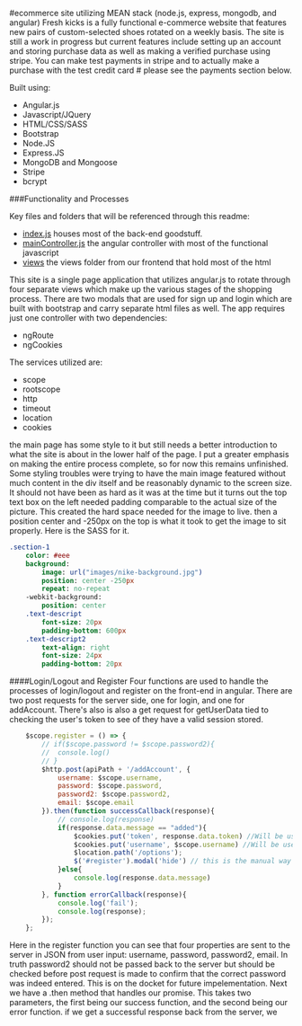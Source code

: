 #ecommerce site utilizing MEAN stack (node.js, express, mongodb, and angular)
Fresh kicks is a fully functional e-commerce website that features new pairs of custom-selected shoes rotated on a weekly basis. The site is still a work in progress but current features include setting up an account and storing purchase data as well as making a verified purchase using stripe. You can make test payments in stripe and to actually make a purchase with the test credit card # please see the payments section below.

Built using:
* Angular.js
* Javascript/JQuery
* HTML/CSS/SASS
* Bootstrap
* Node.JS
* Express.JS
* MongoDB and Mongoose
* Stripe
* bcrypt

###Functionality and Processes

Key files and folders that will be referenced through this readme:
* [index.js](https://github.com/PirieD704/nodeEcommerce/blob/master/back-end/routes/index.js) houses most of the back-end goodstuff.
* [mainController.js](https://github.com/PirieD704/nodeEcommerce/blob/master/js/mainController.js) the angular controller with most of the functional javascript
* [views](https://github.com/PirieD704/nodeEcommerce/tree/master/views) the views folder from our frontend that hold most of the html


This site is a single page application that utilizes angular.js to rotate through four separate views which make up the various stages of the shopping process.  There are two modals that are used for sign up and login which are built with bootstrap and carry separate html files as well.  The app requires just one controller with two dependencies: 
* ngRoute
* ngCookies

The services utilized are: 
* scope
* rootscope
* http
* timeout
* location
* cookies

the main page has some style to it but still needs a better introduction to what the site is about in the lower half of the page.  I put a greater emphasis on making the entire process complete, so for now this remains unfinished.  Some styling troubles were trying to have the main image featured without much content in the div itself and be reasonably dynamic to the screen size. It should not have been as hard as it was at the time but it turns out the top text box on the left needed padding comparable to the actual size of the picture.  This created the hard space needed for the image to live. then a position center and -250px on the top is what it took to get the image to sit properly. Here is the SASS for it.

```SASS
.section-1
	color: #eee
	background:
		image: url("images/nike-background.jpg")
		position: center -250px
		repeat: no-repeat
	-webkit-background:
		position: center
	.text-descript
		font-size: 20px
		padding-bottom: 600px
	.text-descript2
		text-align: right
		font-size: 24px
		padding-bottom: 20px
```
####Login/Logout and Register
Four functions are used to handle the processes of login/logout and register on the front-end in angular.  There are two post requests for the server side, one for login, and one for addAccount.  There's also is also a get request for getUserData tied to checking the user's token to see of they have a valid session stored.

```javascript
	$scope.register = () => {
		// if($scope.password != $scope.password2){
		// 	console.log()
		// }
		$http.post(apiPath + '/addAccount', {
			username: $scope.username,
			password: $scope.password,
			password2: $scope.password2,
			email: $scope.email
		}).then(function successCallback(response){
			// console.log(response)
			if(response.data.message == "added"){
				$cookies.put('token', response.data.token) //Will be used for validation
				$cookies.put('username', $scope.username) //Will be used strictly for info purposes
				$location.path('/options');
				$('#register').modal('hide') // this is the manual way to hide the modal for login as the bootstrap dismiss doesnt work
			}else{
				console.log(response.data.message)
			}
		}, function errorCallback(response){
			console.log('fail');
			console.log(response);
		});
	};
```
Here in the register function you can see that four properties are sent to the server in JSON from user input: username, password, password2, email.  In truth password2 should not be passed back to the server but should be checked before post request is made to confirm that the correct password was indeed entered. This is on the docket for future impelementation.  Next we have a .then method that handles our promise.  This takes two parameters, the first being our success function, and the second being our error function.  if we get a successful response back from the server, we  






